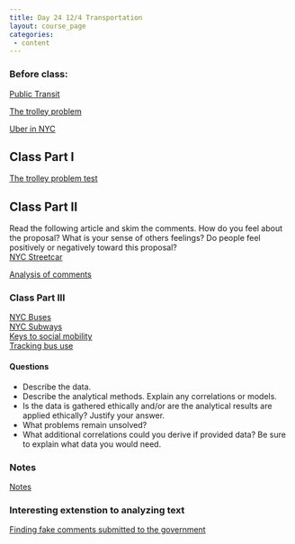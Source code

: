 ```yaml
---
title: Day 24 12/4 Transportation
layout: course_page
categories:
 - content
---
```


### Before class:

[Public Transit](https://fivethirtyeight.com/features/how-your-citys-public-transit-stacks-up/)

[The trolley problem](https://www.sciencefriday.com/segments/self-driving-cars-are-bringing-the-trolley-problem-into-the-real-world/)

[Uber in NYC](https://fivethirtyeight.com/features/public-transit-should-be-ubers-new-best-friend/)


## Class Part I

[The trolley problem test](http://moralmachine.mit.edu/)

## Class Part II

Read the following article and skim the comments. How do you feel about the proposal? What is your sense of others feelings? Do people feel positively or negatively toward this proposal?  
[NYC Streetcar](https://www.nytimes.com/2016/02/04/nyregion/mayor-de-blasio-to-propose-streetcar-line-linking-brooklyn-and-queens.html)

[Analysis of comments](https://public.tableau.com/views/NYT-comments/Dashboard?:embed=y&:showVizHome=no&:showTabs=y&:display_count=y&:display_static_image=y&:bootstrapWhenNotified=true#5)


### Class Part III

[NYC Buses](https://www.nytimes.com/2017/11/27/nyregion/bus-service-new-york.html)  
[NYC Subways](https://www.nytimes.com/interactive/2017/08/07/nyregion/new-yorks-subways-are-not-just-delayed-some-trains-dont-run-at-all.html)  
[Keys to social mobility](https://www.nytimes.com/2015/05/07/upshot/transportation-emerges-as-crucial-to-escaping-poverty.html)  
[Tracking bus use](https://dssg.uchicago.edu/2013/08/02/cta-why-bus-crowding-happens-and-how-data-can-help/)

#### Questions

* Describe the data.
* Describe the analytical methods. Explain any correlations or models.
* Is the data is gathered ethically and/or are the analytical results are applied  ethically? Justify your answer.
* What problems remain unsolved?
* What additional correlations could you derive if provided data? Be sure to explain what data you would need.

### Notes

[Notes](../day24notes)

### Interesting extenstion to analyzing text
[Finding fake comments submitted to the government](https://hackernoon.com/more-than-a-million-pro-repeal-net-neutrality-comments-were-likely-faked-e9f0e3ed36a6)
